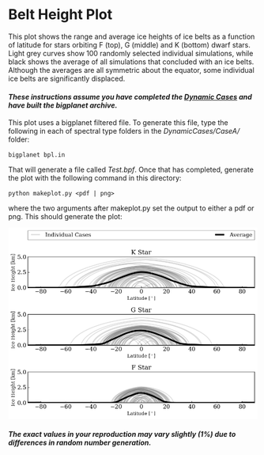 # Belt Height Plot

This plot shows the range and average ice heights of ice belts as a function of latitude for stars orbiting F (top), G (middle) and K (bottom) dwarf stars. Light grey curves show 100 randomly selected individual simulations, while black shows the average of all simulations that concluded with an ice belts. Although the averages are all symmetric about the equator, some individual ice belts are significantly displaced.

#### _These instructions assume you have completed the [Dynamic Cases](../DynamicCases) and have built the bigplanet archive._

This plot uses a bigplanet filtered file. To generate this file, type the following in each of spectral type folders in the _DynamicCases/CaseA/_ folder:

```
bigplanet bpl.in
```

That will generate a file called _Test.bpf_. Once that has completed,  generate the plot with the following command in this directory:

```
python makeplot.py <pdf | png>
```
where the two arguments after makeplot.py set the output to either a pdf or png. This should generate the plot:

![BeltHeight](BeltHeight.png)

#### _The exact values in your reproduction may vary slightly (1%) due to differences in random number generation._
